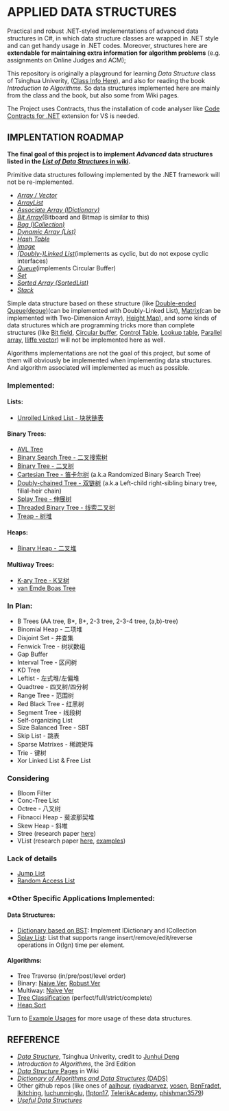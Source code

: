 # APPLIED DATA STRUCTURES
Practical and robust .NET-styled implementations of advanced data structures in C#, in which data structure classes are wrapped in .NET style and can get handy usage in .NET codes. Moreover, structures here are **extendable for maintaining extra information for algorithm problems** (e.g. assignments on Online Judges and ACM);

This repository is originally a playground for learning *Data Structure* class of Tsinghua Univerity, ([Class Info Here](http://dsa.cs.tsinghua.edu.cn/~deng/ds/index.htm)), and also for reading the book *Introduction to Algorithms*. So data structures implemented here are mainly from the class and the book, but also some from Wiki pages.

The Project uses Contracts, thus the installation of code analyser like [Code Contracts for .NET](https://visualstudiogallery.msdn.microsoft.com/1ec7db13-3363-46c9-851f-1ce455f66970) extension for VS is needed.

## IMPLENTATION ROADMAP

**The final goal of this project is to implement *Advanced* data structures listed in the [*List of Data Structures* in wiki](https://en.wikipedia.org/wiki/List_of_data_structures).**

Primitive data structures following implemented by the .NET framework will not be re-implemented.

- [*Array / Vector*](https://referencesource.microsoft.com/#mscorlib/system/array.cs)
- [*ArrayList*](https://referencesource.microsoft.com/#mscorlib/system/collections/arraylist.cs)
- [*Associate Array (IDictionary)*](https://referencesource.microsoft.com/#mscorlib/system/collections/generic/dictionary.cs)
- [*Bit Array*](https://referencesource.microsoft.com/#mscorlib/system/collections/bitarray.cs)(Bitboard and Bitmap is similar to this)
- [*Bag (ICollection)*](https://referencesource.microsoft.com/#mscorlib/system/collections/generic/icollection.cs)
- [*Dynamic Array (List)*](https://referencesource.microsoft.com/#mscorlib/system/collections/generic/list.cs)
- [*Hash Table*](https://referencesource.microsoft.com/#mscorlib/system/collections/hashtable.cs)
- [*Image*](https://referencesource.microsoft.com/#System.Drawing/commonui/System/Drawing/Image.cs)
- [*(Doubly-)Linked List*](https://referencesource.microsoft.com/#System/compmod/system/collections/generic/linkedlist.cs)(implements as cyclic, but do not expose cyclic interfaces)
- [*Queue*](https://referencesource.microsoft.com/#System/compmod/system/collections/generic/queue.cs)(implements Circular Buffer)
- [*Set*](https://referencesource.microsoft.com/#System/compmod/system/collections/generic/iset.cs)
- [*Sorted Array (SortedList)*](https://referencesource.microsoft.com/#mscorlib/system/collections/sortedlist.cs)
- [*Stack*](https://referencesource.microsoft.com/#System/compmod/system/collections/generic/stack.cs)

Simple data structure based on these structure (like [Double-ended Queue(deque)](https://en.wikipedia.org/wiki/Double-ended_queue)(can be implemented with Doubly-Linked List), [Matrix](https://en.wikipedia.org/w/index.php?title=Matrix_(computer_science)&redirect=no)(can be implemented with Two-Dimension Array), [Height Map](https://en.wikipedia.org/wiki/Heightmap)), and some kinds of data structures which are programming tricks more than complete structures (like [Bit field](https://en.wikipedia.org/wiki/Bit_field), [Circular buffer](https://en.wikipedia.org/wiki/Circular_buffer), [Control Table](https://en.wikipedia.org/wiki/Control_table), [Lookup table](https://en.wikipedia.org/wiki/Lookup_table), [Parallel array](https://en.wikipedia.org/wiki/Parallel_array), [Iliffe vector](https://en.wikipedia.org/wiki/Iliffe_vector)) will not be implemented here as well.

Algorithms implementations are not the goal of this project, but some of them will obviously be implemented when implementing data structures. And algorithm associated will implemented as much as possible.

### Implemented:

#### Lists: 
- [Unrolled Linked List - 块状链表](https://github.com/cmpute/AppliedDataStructures/blob/master/DataStructures/Linear/List/UnrolledLinkedList.cs)

#### Binary Trees:
- [AVL Tree](https://github.com/cmpute/AppliedDataStructures/blob/master/DataStructures/Tree/BST/AVLTree.cs)
- [Binary Search Tree - 二叉搜索树](https://github.com/cmpute/AppliedDataStructures/blob/master/DataStructures/Tree/BST/BinarySearchTree.cs)
- [Binary Tree - 二叉树](https://github.com/cmpute/AppliedDataStructures/blob/master/DataStructures/Tree/Binary/BinaryTree.cs)
- [Cartesian Tree - 笛卡尔树](https://github.com/cmpute/AppliedDataStructures/blob/master/DataStructures/Tree/BST/CartesianTree.cs) (a.k.a Randomized Binary Search Tree)
- [Doubly-chained Tree - 双链树](https://github.com/cmpute/AppliedDataStructures/blob/master/DataStructures/Tree/Binary/DoublyChainedTreeNode.cs) (a.k.a Left-child right-sibling binary tree, filial-heir chain)
- [Splay Tree - 伸展树](https://github.com/cmpute/AppliedDataStructures/blob/master/DataStructures/Tree/BST/SplayTree.cs)
- [Threaded Binary Tree - 线索二叉树](https://github.com/cmpute/AppliedDataStructures/blob/master/DataStructures/Tree/Binary/ThreadedBinaryTreeNode.cs)
- [Treap - 树堆](https://github.com/cmpute/AppliedDataStructures/blob/master/DataStructures/Tree/BST/Treap.cs)

#### Heaps:
- [Binary Heap - 二叉堆](https://github.com/cmpute/AppliedDataStructures/blob/master/DataStructures/Tree/Heap/BinaryHeap.cs)

#### Multiway Trees:
- [K-ary Tree - K叉树](https://github.com/cmpute/AppliedDataStructures/blob/master/DataStructures/Tree/Multiway/KWayTreeNode.cs)
- [van Emde Boas Tree](https://github.com/cmpute/AppliedDataStructures/blob/master/DataStructures/Tree/Multiway/vanEmdeBoasTree.cs)

### In Plan:
- B Trees (AA tree, B*, B+, 2-3 tree, 2-3-4 tree, (a,b)-tree)
- Binomial Heap - 二项堆
- Disjoint Set - 并查集
- Fenwick Tree - 树状数组
- Gap Buffer
- Interval Tree - 区间树
- KD Tree
- Leftist - 左式堆/左偏堆
- Quadtree - 四叉树/四分树
- Range Tree - 范围树
- Red Black Tree - 红黑树
- Segment Tree - 线段树
- Self-organizing List
- Size Balanced Tree - SBT
- Skip List - 跳表
- Sparse Matrixes - 稀疏矩阵
- Trie - 键树
- Xor Linked List & Free List

### Considering
- Bloom Filter
- Conc-Tree List
- Octree - 八叉树
- Fibnacci Heap - 斐波那契堆
- Skew Heap - 斜堆
- Stree (research paper [here](http://www.siam.org/meetings/alenex04/abstacts/rdementiev.pdf))
- VList (research paper [here](https://infoscience.epfl.ch/record/64410/files/techlists.pdf), [examples](https://www.codeproject.com/articles/26171/vlist-data-structures-in-c))

### Lack of details
- [Jump List](https://xlinux.nist.gov/dads/HTML/jumpList.html)
- [Random Access List](http://citeseer.ist.psu.edu/viewdoc/summary?doi=10.1.1.55.5156)

### *Other Specific Applications Implemented:

#### Data Structures:
- [Dictionary based on BST](https://github.com/cmpute/AppliedDataStructures/blob/master/DataStructures/ExampleUsages/TreeEx.cs): Implement IDictionary and ICollection
- [Splay List](https://github.com/cmpute/AppliedDataStructures/blob/master/DataStructures/ExampleUsages/RangeList.cs): List that supports range insert/remove/edit/reverse operations in O(lgn) time per element.

#### Algorithms:
- Tree Traverse (in/pre/post/level order)
 - Binary: [Naive Ver](https://github.com/cmpute/AppliedDataStructures/blob/master/DataStructures/ExampleUsages/TreeEx.cs), [Robust Ver](https://github.com/cmpute/AppliedDataStructures/blob/master/DataStructures/Tree/Binary/BinaryTreeEnumerator.cs)
 - Multiway: [Naive Ver](https://github.com/cmpute/AppliedDataStructures/blob/master/DataStructures/ExampleUsages/TreeEx.cs)
- [Tree Classification](https://github.com/cmpute/AppliedDataStructures/blob/master/DataStructures/ExampleUsages/TreeEx.cs) (perfect/full/strict/complete)
- [Heap Sort](https://github.com/cmpute/AppliedDataStructures/blob/master/DataStructures/ExampleUsages/SortingEX.cs)

Turn to [Example Usages](https://github.com/cmpute/AppliedDataStructures/tree/master/DataStructures/ExampleUsages) for more usage of these data structures.

## REFERENCE

- [*Data Structure*](http://dsa.cs.tsinghua.edu.cn/~deng/ds/index.htm), Tsinghua Univerity, credit to [Junhui Deng](http://dsa.cs.tsinghua.edu.cn/~deng/index.htm)
- *Introduction to Algorithms*, the 3rd Edition
- [*Data Structure* Pages](https://en.wikipedia.org/wiki/Data_structure) in Wiki
- [*Dictionary of Algorithms and Data Structures* (DADS)](http://www.nist.gov/dads/)
- Other github repos (like ones of [aalhour](https://github.com/aalhour/C-Sharp-Algorithms), [riyadparvez](https://github.com/riyadparvez/data-structures-csharp), [vosen](https://github.com/vosen/kora), [BenFradet](https://github.com/BenFradet/Algorithms), [lkitching](https://github.com/lkitching/NDS), [luchunminglu](https://github.com/luchunminglu/Introduce_To_Algorithm3/tree/master/Introduce_To_Algorithm3/Introduce_To_Algorithm3/Common), [l1pton17](https://github.com/l1pton17/NetDataStructures), [TelerikAcademy](https://github.com/TelerikAcademy/Data-Structures-and-Algorithms), [phishman3579](https://github.com/phishman3579/java-algorithms-implementation))
- [*Useful Data Structures*](http://suanfazu.com/t/na-xie-shao-wei-ren-zhi-dan-fei-chang-you-yong-de-suan-fa-he-shu-ju-jie-gou/385)
